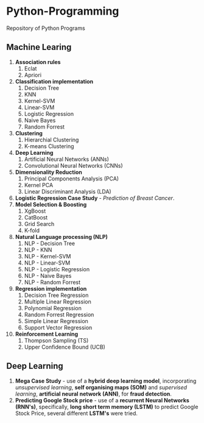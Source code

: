# Python-Programming

Repository of Python Programs

## Machine Learing

1. __Association rules__
      1. Eclat
      2. Apriori
2. __Classification implementation__
      1. Decision Tree
      2. KNN
      3. Kernel-SVM
      4. Linear-SVM
      5. Logistic Regression
      6. Naive Bayes
      7. Random Forrest
3. __Clustering__
      1. Hierarchial Clustering
      2. K-means Clustering
4. __Deep Learning__
      1. Artificial Neural Networks (ANNs)
      2. Convolutional Neural Networks (CNNs)
5. __Dimensionality Reduction__
      1. Principal Components Analysis (PCA)
      2. Kernel PCA
      3. Linear Discriminant Analysis (LDA)
6. __Logistic Regression Case Study__ - *Prediction of Breast Cancer*.
7. __Model Selection & Boosting__
      1. XgBoost
      2. CatBoost
      3. Grid Search
      4. K-fold
8. __Natural Language processing (NLP)__
      1. NLP - Decision Tree
      2. NLP - KNN
      3. NLP - Kernel-SVM
      4. NLP - Linear-SVM
      5. NLP - Logistic Regression
      6. NLP - Naive Bayes
      7. NLP - Random Forrest
9. __Regression implementation__
      1. Decision Tree Regression
      2. Multiple Linear Regression
      3. Polynomial Regression
      4. Random Forrest Regression
      5. Simple Linear Regression
      6. Support Vector Regression
10. __Reinforcement Learning__
      1. Thompson Sampling (TS)
      2. Upper Confidence Bound (UCB)

## Deep Learning

1. __Mega Case Study__ - use of a __hybrid deep learning model__, incorporating *unsupervised learning*, __self organising maps (SOM)__ and *supervised learning*, __artificial neural network (ANN)__, for __fraud detection__.
2. __Predicting Google Stock price__ - use of  a __recurrent Neural Networks (RNN's)__, specifically, __long short term memory (LSTM)__ to predict Google Stock Price, several different __LSTM's__ were tried.
